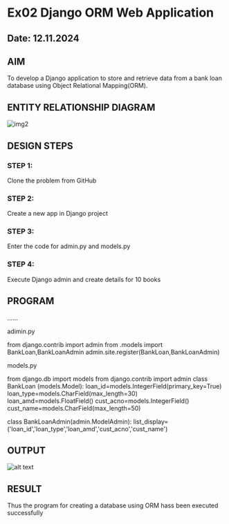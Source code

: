 # Ex02 Django ORM Web Application
## Date: 12.11.2024

## AIM
To develop a Django application to store and retrieve data from a bank loan database using Object Relational Mapping(ORM).

## ENTITY RELATIONSHIP DIAGRAM
![img2](https://github.com/user-attachments/assets/7377b2b1-507c-4b07-9c45-6a1c8b59740b)


## DESIGN STEPS

### STEP 1:
Clone the problem from GitHub

### STEP 2:
Create a new app in Django project

### STEP 3:
Enter the code for admin.py and models.py

### STEP 4:
Execute Django admin and create details for 10 books

## PROGRAM
......

adimin.py

from django.contrib import admin
from .models import BankLoan,BankLoanAdmin
admin.site.register(BankLoan,BankLoanAdmin)

models.py

from django.db import models
from django.contrib import admin
class BankLoan (models.Model):
    loan_id=models.IntegerField(primary_key=True)
    loan_type=models.CharField(max_length=30)
    loan_amd=models.FloatField()
    cust_acno=models.IntegerField()
    cust_name=models.CharField(max_length=50)
 
class BankLoanAdmin(admin.ModelAdmin):
    list_display=('loan_id','loan_type','loan_amd','cust_acno','cust_name')



## OUTPUT

![alt text](<Screenshot 2024-11-14 142622.png>)


## RESULT
Thus the program for creating a database using ORM hass been executed successfully
